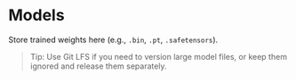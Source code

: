 # Models

Store trained weights here (e.g., `.bin`, `.pt`, `.safetensors`).

> Tip: Use Git LFS if you need to version large model files, or keep them ignored and release them separately.
